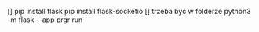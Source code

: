 [<instalki>]
pip install flask
pip install flask-socketio
[<uruhamiano>]
trzeba być w folderze
python3 -m flask --app prgr run
